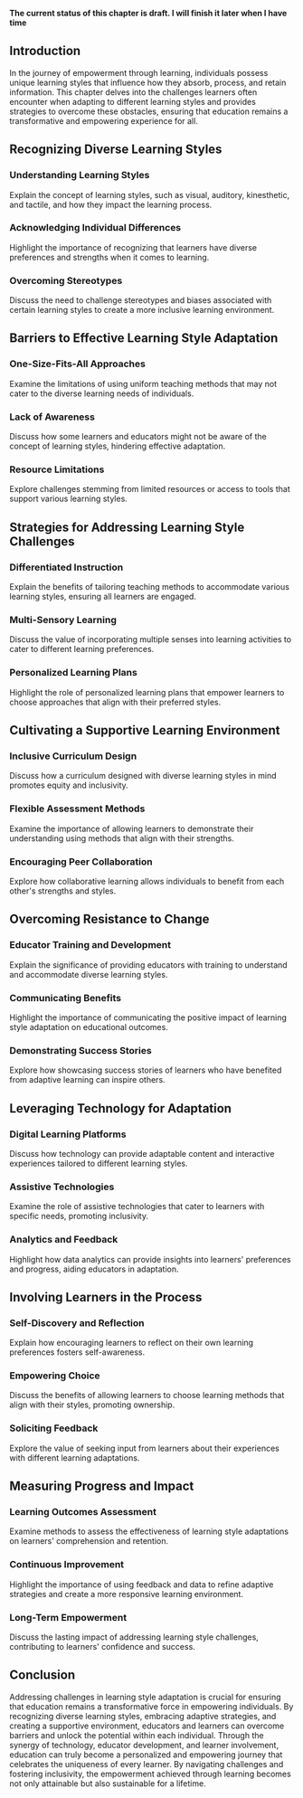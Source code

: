 **The current status of this chapter is draft. I will finish it later when I have time**

Introduction
------------

In the journey of empowerment through learning, individuals possess unique learning styles that influence how they absorb, process, and retain information. This chapter delves into the challenges learners often encounter when adapting to different learning styles and provides strategies to overcome these obstacles, ensuring that education remains a transformative and empowering experience for all.

Recognizing Diverse Learning Styles
-----------------------------------

### Understanding Learning Styles

Explain the concept of learning styles, such as visual, auditory, kinesthetic, and tactile, and how they impact the learning process.

### Acknowledging Individual Differences

Highlight the importance of recognizing that learners have diverse preferences and strengths when it comes to learning.

### Overcoming Stereotypes

Discuss the need to challenge stereotypes and biases associated with certain learning styles to create a more inclusive learning environment.

Barriers to Effective Learning Style Adaptation
-----------------------------------------------

### One-Size-Fits-All Approaches

Examine the limitations of using uniform teaching methods that may not cater to the diverse learning needs of individuals.

### Lack of Awareness

Discuss how some learners and educators might not be aware of the concept of learning styles, hindering effective adaptation.

### Resource Limitations

Explore challenges stemming from limited resources or access to tools that support various learning styles.

Strategies for Addressing Learning Style Challenges
---------------------------------------------------

### Differentiated Instruction

Explain the benefits of tailoring teaching methods to accommodate various learning styles, ensuring all learners are engaged.

### Multi-Sensory Learning

Discuss the value of incorporating multiple senses into learning activities to cater to different learning preferences.

### Personalized Learning Plans

Highlight the role of personalized learning plans that empower learners to choose approaches that align with their preferred styles.

Cultivating a Supportive Learning Environment
---------------------------------------------

### Inclusive Curriculum Design

Discuss how a curriculum designed with diverse learning styles in mind promotes equity and inclusivity.

### Flexible Assessment Methods

Examine the importance of allowing learners to demonstrate their understanding using methods that align with their strengths.

### Encouraging Peer Collaboration

Explore how collaborative learning allows individuals to benefit from each other's strengths and styles.

Overcoming Resistance to Change
-------------------------------

### Educator Training and Development

Explain the significance of providing educators with training to understand and accommodate diverse learning styles.

### Communicating Benefits

Highlight the importance of communicating the positive impact of learning style adaptation on educational outcomes.

### Demonstrating Success Stories

Explore how showcasing success stories of learners who have benefited from adaptive learning can inspire others.

Leveraging Technology for Adaptation
------------------------------------

### Digital Learning Platforms

Discuss how technology can provide adaptable content and interactive experiences tailored to different learning styles.

### Assistive Technologies

Examine the role of assistive technologies that cater to learners with specific needs, promoting inclusivity.

### Analytics and Feedback

Highlight how data analytics can provide insights into learners' preferences and progress, aiding educators in adaptation.

Involving Learners in the Process
---------------------------------

### Self-Discovery and Reflection

Explain how encouraging learners to reflect on their own learning preferences fosters self-awareness.

### Empowering Choice

Discuss the benefits of allowing learners to choose learning methods that align with their styles, promoting ownership.

### Soliciting Feedback

Explore the value of seeking input from learners about their experiences with different learning adaptations.

Measuring Progress and Impact
-----------------------------

### Learning Outcomes Assessment

Examine methods to assess the effectiveness of learning style adaptations on learners' comprehension and retention.

### Continuous Improvement

Highlight the importance of using feedback and data to refine adaptive strategies and create a more responsive learning environment.

### Long-Term Empowerment

Discuss the lasting impact of addressing learning style challenges, contributing to learners' confidence and success.

Conclusion
----------

Addressing challenges in learning style adaptation is crucial for ensuring that education remains a transformative force in empowering individuals. By recognizing diverse learning styles, embracing adaptive strategies, and creating a supportive environment, educators and learners can overcome barriers and unlock the potential within each individual. Through the synergy of technology, educator development, and learner involvement, education can truly become a personalized and empowering journey that celebrates the uniqueness of every learner. By navigating challenges and fostering inclusivity, the empowerment achieved through learning becomes not only attainable but also sustainable for a lifetime.
